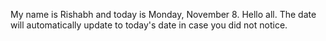 My name is Rishabh and today is Monday, November 8. Hello all. The date will automatically update to today's date in case you did not notice.
